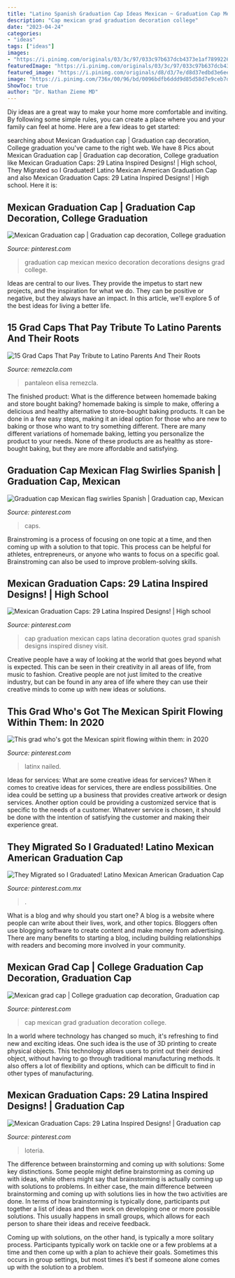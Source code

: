 ```yaml
---
title: "Latino Spanish Graduation Cap Ideas Mexican ~ Graduation Cap Mexican Mexico Decoration Decorations Designs Grad College"
description: "Cap mexican grad graduation decoration college"
date: "2023-04-24"
categories:
- "ideas"
tags: ["ideas"]
images:
- "https://i.pinimg.com/originals/03/3c/97/033c97b637dcb4373e1af78992262b6d.png"
featuredImage: "https://i.pinimg.com/originals/03/3c/97/033c97b637dcb4373e1af78992262b6d.png"
featured_image: "https://i.pinimg.com/originals/d8/d3/7e/d8d37edbd3e6eea9a3d24cd9f490d83d.png"
image: "https://i.pinimg.com/736x/00/96/bd/0096bdfb6ddd9d85d58d7e9ceb7d2ed2.jpg"
ShowToc: true
author: "Dr. Nathan Zieme MD"
---
```



Diy ideas are a great way to make your home more comfortable and inviting. By following some simple rules, you can create a place where you and your family can feel at home. Here are a few ideas to get started: 

	

		
searching about Mexican Graduation cap | Graduation cap decoration, College graduation you've came to the right web. We have 8 Pics about Mexican Graduation cap | Graduation cap decoration, College graduation like Mexican Graduation Caps: 29 Latina Inspired Designs! | High school, They Migrated so I Graduated! Latino Mexican American Graduation Cap and also Mexican Graduation Caps: 29 Latina Inspired Designs! | High school. Here it is:
		
    
## Mexican Graduation Cap | Graduation Cap Decoration, College Graduation

<img loading=lazy src="https://i.pinimg.com/originals/f9/9b/e3/f99be3ac30cef7e70ac8af582ba2b3de.jpg" onerror="this.onerror=null;this.src='https://tse4.mm.bing.net/th?id=OIP.ZikFM0ptWO7nFMNoHkaseAHaJ4&amp;pid=15.1';" alt="Mexican Graduation cap | Graduation cap decoration, College graduation">

_Source: pinterest.com_

>graduation cap mexican mexico decoration decorations designs grad college. 

	

Ideas are central to our lives. They provide the impetus to start new projects, and the inspiration for what we do. They can be positive or negative, but they always have an impact. In this article, we'll explore 5 of the best ideas for living a better life.

    
## 15 Grad Caps That Pay Tribute To Latino Parents And Their Roots

<img loading=lazy src="http://remezcla.com/wp-content/uploads/2018/05/20180514_141857.jpg?x17881" onerror="this.onerror=null;this.src='https://tse4.mm.bing.net/th?id=OIP.7CRytmVXUD_jIRUmjZs5VAHaJ4&amp;pid=15.1';" alt="15 Grad Caps That Pay Tribute to Latino Parents And Their Roots">

_Source: remezcla.com_

>pantaleon elisa remezcla. 

	

The finished product: What is the difference between homemade baking and store bought baking?
homemade baking is simple to make, offering a delicious and healthy alternative to store-bought baking products. It can be done in a few easy steps, making it an ideal option for those who are new to baking or those who want to try something different. There are many different variations of homemade baking, letting you personalize the product to your needs. None of these products are as healthy as store-bought baking, but they are more affordable and satisfying.

    
## Graduation Cap Mexican Flag Swirlies Spanish | Graduation Cap, Mexican

<img loading=lazy src="https://i.pinimg.com/originals/13/4b/e3/134be3b49ac9cb65f84fbad95b53f936.jpg" onerror="this.onerror=null;this.src='https://tse1.mm.bing.net/th?id=OIP.tTL5nlDWY1dcPcrLfxqR_wHaFj&amp;pid=15.1';" alt="Graduation cap Mexican flag swirlies Spanish | Graduation cap, Mexican">

_Source: pinterest.com_

>caps. 

	

Brainstroming is a process of focusing on one topic at a time, and then coming up with a solution to that topic. This process can be helpful for athletes, entrepreneurs, or anyone who wants to focus on a specific goal. Brainstroming can also be used to improve problem-solving skills.

    
## Mexican Graduation Caps: 29 Latina Inspired Designs! | High School

<img loading=lazy src="https://i.pinimg.com/736x/b6/18/64/b618644bd689d213be92712bde4cfcbf.jpg" onerror="this.onerror=null;this.src='https://tse4.mm.bing.net/th?id=OIP.OYvonUK1M8ZbayO1l4w1YQHaHa&amp;pid=15.1';" alt="Mexican Graduation Caps: 29 Latina Inspired Designs! | High school">

_Source: pinterest.com_

>cap graduation mexican caps latina decoration quotes grad spanish designs inspired disney visit. 

	

Creative people have a way of looking at the world that goes beyond what is expected. This can be seen in their creativity in all areas of life, from music to fashion. Creative people are not just limited to the creative industry, but can be found in any area of life where they can use their creative minds to come up with new ideas or solutions.

    
## This Grad Who&#039;s Got The Mexican Spirit Flowing Within Them: In 2020

<img loading=lazy src="https://i.pinimg.com/originals/03/3c/97/033c97b637dcb4373e1af78992262b6d.png" onerror="this.onerror=null;this.src='https://tse4.mm.bing.net/th?id=OIP.FTl_jBwOqjYYzn2azqvkHQHaHa&amp;pid=15.1';" alt="This grad who&#039;s got the Mexican spirit flowing within them: in 2020">

_Source: pinterest.com_

>latinx nailed. 

	

Ideas for services: What are some creative ideas for services?
When it comes to creative ideas for services, there are endless possibilities. One idea could be setting up a business that provides creative artwork or design services. Another option could be providing a customized service that is specific to the needs of a customer. Whatever service is chosen, it should be done with the intention of satisfying the customer and making their experience great.

    
## They Migrated So I Graduated! Latino Mexican American Graduation Cap

<img loading=lazy src="https://i.pinimg.com/originals/d2/34/22/d23422abfc5873c62a2d65ffc7fa0436.jpg" onerror="this.onerror=null;this.src='https://tse1.mm.bing.net/th?id=OIP.ZhXm8Aa703SotKjCF-N-2AHaJ4&amp;pid=15.1';" alt="They Migrated so I Graduated! Latino Mexican American Graduation Cap">

_Source: pinterest.com.mx_

>. 

	

What is a blog and why should you start one?
A blog is a website where people can write about their lives, work, and other topics. Bloggers often use blogging software to create content and make money from advertising. There are many benefits to starting a blog, including building relationships with readers and becoming more involved in your community.

    
## Mexican Grad Cap | College Graduation Cap Decoration, Graduation Cap

<img loading=lazy src="https://i.pinimg.com/736x/00/96/bd/0096bdfb6ddd9d85d58d7e9ceb7d2ed2.jpg" onerror="this.onerror=null;this.src='https://tse1.mm.bing.net/th?id=OIP.jukNzC46-4tAnTGI7eSGJwHaJ3&amp;pid=15.1';" alt="Mexican grad cap | College graduation cap decoration, Graduation cap">

_Source: pinterest.com_

>cap mexican grad graduation decoration college. 

	

In a world where technology has changed so much, it's refreshing to find new and exciting ideas. One such idea is the use of 3D printing to create physical objects. This technology allows users to print out their desired object, without having to go through traditional manufacturing methods. It also offers a lot of flexibility and options, which can be difficult to find in other types of manufacturing.

    
## Mexican Graduation Caps: 29 Latina Inspired Designs! | Graduation Cap

<img loading=lazy src="https://i.pinimg.com/originals/d8/d3/7e/d8d37edbd3e6eea9a3d24cd9f490d83d.png" onerror="this.onerror=null;this.src='https://tse1.mm.bing.net/th?id=OIP.9Giw7O2ot7KhRMa4aiegSQHaHa&amp;pid=15.1';" alt="Mexican Graduation Caps: 29 Latina Inspired Designs! | Graduation cap">

_Source: pinterest.com_

>loteria. 

	

The difference between brainstorming and coming up with solutions: Some key distinctions.
Some people might define brainstorming as coming up with ideas, while others might say that brainstorming is actually coming up with solutions to problems. In either case, the main difference between brainstorming and coming up with solutions lies in how the two activities are done.
In terms of how brainstorming is typically done, participants put together a list of ideas and then work on developing one or more possible solutions. This usually happens in small groups, which allows for each person to share their ideas and receive feedback.

Coming up with solutions, on the other hand, is typically a more solitary process. Participants typically work on tackle one or a few problems at a time and then come up with a plan to achieve their goals. Sometimes this occurs in group settings, but most times it’s best if someone alone comes up with the solution to a problem.

